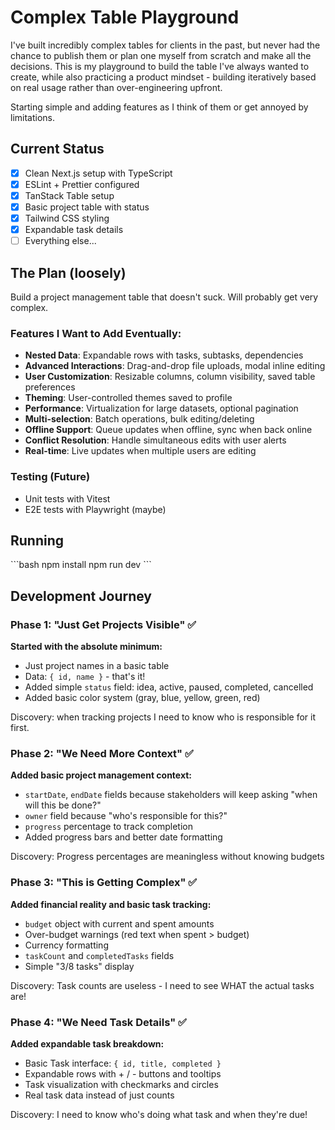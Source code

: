 # Complex Table Playground

I've built incredibly complex tables for clients in the past, but never had the chance to publish them or plan one myself from scratch and make all the decisions. This is my playground to build the table I've always wanted to create, while also practicing a product mindset - building iteratively based on real usage rather than over-engineering upfront.

Starting simple and adding features as I think of them or get annoyed by limitations.

## Current Status

- [x] Clean Next.js setup with TypeScript
- [x] ESLint + Prettier configured
- [x] TanStack Table setup
- [x] Basic project table with status
- [x] Tailwind CSS styling
- [x] Expandable task details
- [ ] Everything else...

## The Plan (loosely)

Build a project management table that doesn't suck. Will probably get very complex.

### Features I Want to Add Eventually:

- **Nested Data**: Expandable rows with tasks, subtasks, dependencies
- **Advanced Interactions**: Drag-and-drop file uploads, modal inline editing
- **User Customization**: Resizable columns, column visibility, saved table preferences
- **Theming**: User-controlled themes saved to profile
- **Performance**: Virtualization for large datasets, optional pagination
- **Multi-selection**: Batch operations, bulk editing/deleting
- **Offline Support**: Queue updates when offline, sync when back online
- **Conflict Resolution**: Handle simultaneous edits with user alerts
- **Real-time**: Live updates when multiple users are editing

### Testing (Future)

- Unit tests with Vitest
- E2E tests with Playwright (maybe)

## Running

\`\`\`bash
npm install
npm run dev
\`\`\`

## Development Journey

### Phase 1: "Just Get Projects Visible" ✅

**Started with the absolute minimum:**

- Just project names in a basic table
- Data: `{ id, name }` - that's it!
- Added simple `status` field: idea, active, paused, completed, cancelled
- Added basic color system (gray, blue, yellow, green, red)

Discovery: when tracking projects I need to know who is responsible for it first.

### Phase 2: "We Need More Context" ✅

**Added basic project management context:**

- `startDate`, `endDate` fields because stakeholders will keep asking "when will this be done?"
- `owner` field because "who's responsible for this?"
- `progress` percentage to track completion
- Added progress bars and better date formatting

Discovery: Progress percentages are meaningless without knowing budgets

### Phase 3: "This is Getting Complex" ✅

**Added financial reality and basic task tracking:**

- `budget` object with current and spent amounts
- Over-budget warnings (red text when spent > budget)
- Currency formatting
- `taskCount` and `completedTasks` fields
- Simple "3/8 tasks" display

Discovery: Task counts are useless - I need to see WHAT the actual tasks are!

### Phase 4: "We Need Task Details" ✅

**Added expandable task breakdown:**

- Basic Task interface: `{ id, title, completed }`
- Expandable rows with + / - buttons and tooltips
- Task visualization with checkmarks and circles
- Real task data instead of just counts

Discovery: I need to know who's doing what task and when they're due!
